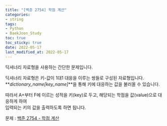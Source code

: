 ```yaml
---
title: "[백준 2754] 학점 계산"
categories: 
- string
tags:
- Python
- BaekJoon_Study
toc: true
toc_sticky: true
date: 2022-05-17
last_modified_at: 2022-05-17
---
```


딕셔너리 자료형을 사용하는 간단한 문제입니다.  

딕셔너리 자료형은 키-값이 1대1 대응을 이루는 쌍들로 구성된 자료형입니다.  
**_dictionary_name\[key_name\]_**을 통해 키에 대응하는 값을 불러올 수 있습니다.  

따라서 A+부터 F에 이르는 성적을 키(key)로 두고, 해당되는 학점을 값(value)으로 대응하게 하여  
입력되는 키의 값을 출력하도록 하면 됩니다.

문제 : [백준 2754 - 학점 계산](https://www.acmicpc.net/problem/2754)

<script src="https://gist.github.com/Ryumaker/bd759f7f817c4ba38ae1dc68359ede17.js"></script>


